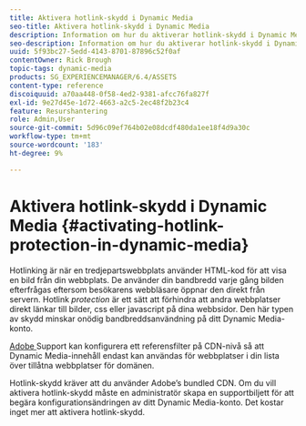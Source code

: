 ```yaml
---
title: Aktivera hotlink-skydd i Dynamic Media
seo-title: Aktivera hotlink-skydd i Dynamic Media
description: Information om hur du aktiverar hotlink-skydd i Dynamic Media.
seo-description: Information om hur du aktiverar hotlink-skydd i Dynamic Media.
uuid: 5f93bc27-5edd-4143-8701-87896c52f0af
contentOwner: Rick Brough
topic-tags: dynamic-media
products: SG_EXPERIENCEMANAGER/6.4/ASSETS
content-type: reference
discoiquuid: a70aa448-0f58-4ed2-9381-afcc76fa827f
exl-id: 9e27d45e-1d72-4663-a2c5-2ec48f2b23c4
feature: Resurshantering
role: Admin,User
source-git-commit: 5d96c09ef764b02e08dcdf480da1ee18f4d9a30c
workflow-type: tm+mt
source-wordcount: '183'
ht-degree: 9%

---
```


# Aktivera hotlink-skydd i Dynamic Media {#activating-hotlink-protection-in-dynamic-media}

Hotlinking är när en tredjepartswebbplats använder HTML-kod för att visa en bild från din webbplats. De använder din bandbredd varje gång bilden efterfrågas eftersom besökarens webbläsare öppnar den direkt från servern. Hotlink *protection* är ett sätt att förhindra att andra webbplatser direkt länkar till bilder, css eller javascript på dina webbsidor. Den här typen av skydd minskar onödig bandbreddsanvändning på ditt Dynamic Media-konto.

[Adobe ](https://helpx.adobe.com/support.html) Support kan konfigurera ett referensfilter på CDN-nivå så att Dynamic Media-innehåll endast kan användas för webbplatser i din lista över tillåtna webbplatser för domänen.

Hotlink-skydd kräver att du använder Adobe’s bundled CDN. Om du vill aktivera hotlink-skydd måste en administratör skapa en supportbiljett för att begära konfigurationsändringen av ditt Dynamic Media-konto. Det kostar inget mer att aktivera hotlink-skydd.
